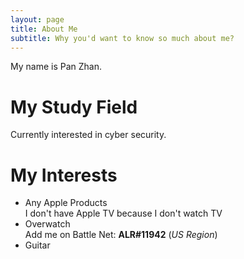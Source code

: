 ```yaml
---
layout: page
title: About Me
subtitle: Why you'd want to know so much about me?
---
```

My name is Pan Zhan.

# My Study Field
Currently interested in cyber security.

# My Interests
- Any Apple Products  
  I don't have Apple TV because I don't watch TV
- Overwatch  
  Add me on Battle Net: **ALR#11942** (_US Region_)
- Guitar
